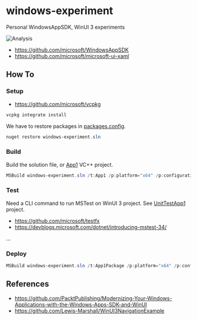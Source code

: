 # windows-experiment
Personal WindowsAppSDK, WinUI 3 experiments

![Analysis](https://github.com/luncliff/windows-experiment/actions/workflows/analysis.yml/badge.svg)

- https://github.com/microsoft/WindowsAppSDK
- https://github.com/microsoft/microsoft-ui-xaml

## How To

### Setup

- https://github.com/microsoft/vcpkg

```ps1
vcpkg integrate install
```

We have to restore packages in [packages.config](./App1/packages.config).

```ps1
nuget restore windows-experiment.sln
```

### Build

Build the solution file, or [App1](./App1/App1.vcxproj) VC++ project.

```ps1
MSBuild windows-experiment.sln /t:App1 /p:platform="x64" /p:configuration="Debug" /p:VcpkgEnableManifest=true /Verbosity:Detailed
```

### Test

Need a CLI command to run MSTest on WinUI 3 project. See [UnitTestApp1](./UnitTestApp1/UnitTestApp1.vcxproj) project.

- https://github.com/microsoft/testfx
- https://devblogs.microsoft.com/dotnet/introducing-mstest-34/

...

### Deploy

```ps1
MSBuild windows-experiment.sln /t:App1Package /p:platform="x64" /p:configuration="Debug" /Verbosity:Minimal
```

## References

- https://github.com/PacktPublishing/Modernizing-Your-Windows-Applications-with-the-Windows-Apps-SDK-and-WinUI
- https://github.com/Lewis-Marshall/WinUI3NavigationExample

